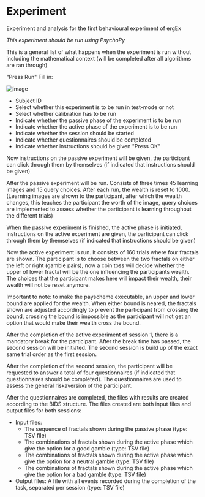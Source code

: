 # Experiment
Experiment and analysis for the first behavioural experiment of ergEx

_This experiment should be run using PsychoPy_

This is a general list of what happens when the experiment is run without including the mathematical context (will be completed after all algorithms are ran through)

"Press Run"
Fill in:

![image](https://user-images.githubusercontent.com/122382899/227543168-c2256df1-ae09-4c91-b3cf-b063b3c22769.png)
- Subject ID
- Select whether this experiment is to be run in test-mode or not
- Select whether calibration has to be run
- Indicate whether the passive phase of the experiment is to be run
- Indicate whether the active phase of the experiment is to be run
- Indicate whether the session should be started
- Indicate whether questionnaires should be completed
- Indicate whether instructions should be given
"Press OK"

Now instructions on the passive experiment will be given, the participant can click through them by themselves (if indicated that instructions should be given)

After the passive experiment will be run. Consists of three times 45 learning images and 15 query choices. After each run, the wealth is reset to 1000. 
  (Learning images are shown to the participant, after which the wealth changes, this teaches the participant the worth of the image, 
  query choices are implemented to assess whether the participant is learning throughout the different trials)

When the passive experiment is finished, the active phase is initiated, instructions on the active experiment are given, the participant can click through them by 
themselves (if indicated that instructions should be given)

Now the active experiment is run. It consists of 160 trials where four fractals are shown. The participant is to choose between the two fractals on either the left or 
right (gamble pairs), now a coin toss will decide whether the upper of lower fractal will be the one influencing the participants wealth. The choices that the 
participant makes here will impact their wealth, their wealth will not be reset anymore. 

  Important to note: to make the payscheme executable, an upper and lower bound are applied for the wealth. When either bound is neared, the fractals shown are adjusted 
  accordingly to prevent the participant from crossing the bound, crossing the bound is impossible as the participant will not get an option that would make their wealth 
  cross the bound.

After the completion of the active experiment of session 1, there is a mandatory break for the participant. After the break time has passed, the second session will be
initiated. The second session is build up of the exact same trial order as the first session.

After the completion of the second session, the participant will be requested to answer a total of four questionnaires (if indicated that questionnaires should be 
completed). The questionnaires are used to assess the general riskaversion of the participant.

After the questionnaires are completed, the files with results are created according to the BIDS structure. The files created are both input files and output files
for both sessions:
- Input files:
  - The sequence of fractals shown during the passive phase (type: TSV file)
  - The combinations of fractals shown during the active phase which give the option for a good gamble (type: TSV file)
  - The combinations of fractals shown during the active phase which give the option for a neutral gamble (type: TSV file)
  - The combinations of fractals shown during the active phase which give the option for a bad gamble (type: TSV file)
 - Output files: 
    A file with all events recorded during the completion of the task, separated per session (type: TSV file)
